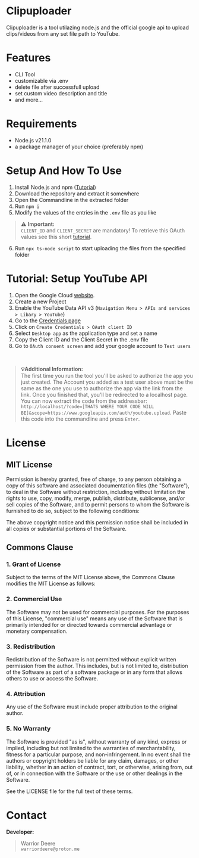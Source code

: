 

# Clipuploader
 Clipuploader is a tool utilazing node.js and the official google api to upload clips/videos from any set file path to YouTube.

# Features
- CLI Tool
- customizable via .env
- delete file after successfull upload
- set custom video description and title
- and more...

# Requirements
- Node.js v21.1.0
- a package manager of your choice (preferably npm)

# Setup And How To Use
 1. Install Node.js and npm ([Tutorial](https://docs.npmjs.com/downloading-and-installing-node-js-and-npm))
 2. Download the repository and extract it somewhere
 3. Open the Commandline in the extracted folder
 4. Run `npm i`
 5. Modify the values of the entries in the `.env` file as you like 

> ⚠️ **Important:** <br>
> `CLIENT_ID` and `CLIENT_SECRET` are mandatory! To retrieve this OAuth values see this short [tutorial](#tutorial-setup-youtube-api).

 6. Run `npx ts-node script` to start uploading the files from the specified folder

# Tutorial: Setup YouTube API
1. Open the Google Cloud [website](https://console.cloud.google.com/).
2. Create a new Project
3. Enable the YouTube Data API v3 (`Navigation Menu > APIs and services > Libary > YouTube`)
4. Go to the [Credentials page](https://console.cloud.google.com/apis/credentials)
5. Click on ``Create Credentials > OAuth client ID`` 
6. Select `Desktop app` as the application type and set a name
7. Copy the Client ID and the Client Secret in the .env file
8. Go to `OAuth consent screen` and add your google account to `Test users`

<br>

> **💡Additional Information:** <br>
> The first time you run the tool you'll be asked to authorize the app you just created. The Account you added as a test user above must be the same as the one you use to authorize the app via the link from the link. Once you finished that, you'll be redirected to a localhost page. You can now extract the code from the addressbar: ``http://localhost/?code=[THATS WHERE YOUR CODE WILL BE]&scope=https://www.googleapis.com/auth/youtube.upload``. Paste this code into the commandline and press ``Enter``.

# License

## MIT License

Permission is hereby granted, free of charge, to any person obtaining a copy
of this software and associated documentation files (the "Software"), to deal
in the Software without restriction, including without limitation the rights
to use, copy, modify, merge, publish, distribute, sublicense, and/or sell
copies of the Software, and to permit persons to whom the Software is
furnished to do so, subject to the following conditions:

The above copyright notice and this permission notice shall be included in all
copies or substantial portions of the Software.

## Commons Clause

### 1. Grant of License
Subject to the terms of the MIT License above, the Commons Clause modifies the MIT License as follows:

### 2. Commercial Use
The Software may not be used for commercial purposes. For the purposes of this License, "commercial use" means any use of the Software that is primarily intended for or directed towards commercial advantage or monetary compensation.

### 3. Redistribution
Redistribution of the Software is not permitted without explicit written permission from the author. This includes, but is not limited to, distribution of the Software as part of a software package or in any form that allows others to use or access the Software.

### 4. Attribution
Any use of the Software must include proper attribution to the original author.

### 5. No Warranty
The Software is provided "as is", without warranty of any kind, express or implied, including but not limited to the warranties of merchantability, fitness for a particular purpose, and non-infringement. In no event shall the authors or copyright holders be liable for any claim, damages, or other liability, whether in an action of contract, tort, or otherwise, arising from, out of, or in connection with the Software or the use or other dealings in the Software.

See the LICENSE file for the full text of these terms.

# Contact
**Developer:** 
> Warrior Deere <br>
> `warriordeere@proton.me`